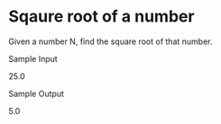 # Sqaure root of a number

Given a number N, find the square root of that number.

Sample Input

25.0

Sample Output

5.0
